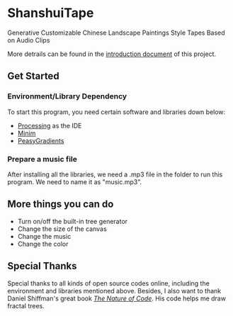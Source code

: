 # ShanshuiTape
Generative Customizable Chinese Landscape Paintings Style Tapes Based on Audio Clips

More detrails can be found in the [introduction document](https://github.com/ShinghoiXu/ShanshuiTape/blob/main/ProjectIntroDoc.pdf) of this project.

## Get Started
### Environment/Library Dependency
To start this program, you need certain software and libraries down below:
+ [Processing](https://processing.org/) as the IDE
+ [Minim](https://github.com/ddf/Minim)
+ [PeasyGradients](https://github.com/micycle1/PeasyGradients)
### Prepare a music file
After installing all the libraries, we need a .mp3 file in the folder to run this program.
We need to name it as "music.mp3".
## More things you can do
+ Turn on/off the built-in tree generator
+ Change the size of the canvas
+ Change the music
+ Change the color
## Special Thanks
Special thanks to all kinds of open source codes online, including the environment and libraries mentioned above. Besides, I also want to thank Daniel Shiffman's great book [*The Nature of Code*](https://natureofcode.com/). His code helps me draw fractal trees.
